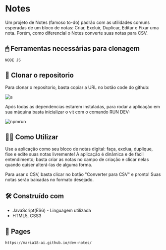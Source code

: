 # Notes

Um projeto de Notes (famoso to-do) padrão com as utilidades comuns esperadas de um bloco de notas: Criar, Excluir, Duplicar, Editar e Fixar uma nota. 
Porém, como diferencial o Notes converte suas notas para CSV.

## 🖱 Ferramentas necessárias para clonagem

```
NODE JS 
```

## 🚀 Clonar o repositorio

Para clonar o repositorio, basta copiar a URL no botão code do github: 

![a](https://github.com/maria18-ai/dev-notes/assets/131560480/4a47310d-1218-483d-84e8-acf13e35d818)



Após todas as dependencias estarem instaladas, para rodar a aplicação em sua máquina basta inicializar o vit com o comando RUN DEV: 

![npmrun](https://github.com/maria18-ai/cardapio-online/assets/131560480/6a7b4c38-8afc-44d2-8cef-cbbc2cad598b)


## 👩‍💻 Como Utilizar

Use a aplicação como seu bloco de notas digital: faça, exclua, duplique, fixe e edite suas notas livremente!
A aplicação é dinâmica e de fácil entendimento; basta criar as notas no campo de criação e clicar nelas quando quiser alterá-las de alguma forma.

Para usar o CSV, basta clicar no botão "Converter para CSV" e pronto! Suas notas serão baixadas no formato desejado.

## 🛠️ Construído com

* JavaScript(ES6) - Linguagem utilizada
* HTML5, CSS3

## 📖 Pages 

```
https://maria18-ai.github.io/dev-notes/
```
